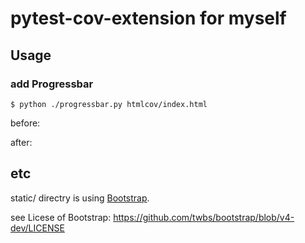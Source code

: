 # pytest-cov-extension for myself

## Usage

### add Progressbar

```
$ python ./progressbar.py htmlcov/index.html
```

before:

[](./static/img/jinja2_before.png)

after:

[](./static/img/jinja2_after.png)


## etc
static/ directry is using [Bootstrap](https://getbootstrap.com/).

see Licese of Bootstrap: https://github.com/twbs/bootstrap/blob/v4-dev/LICENSE
